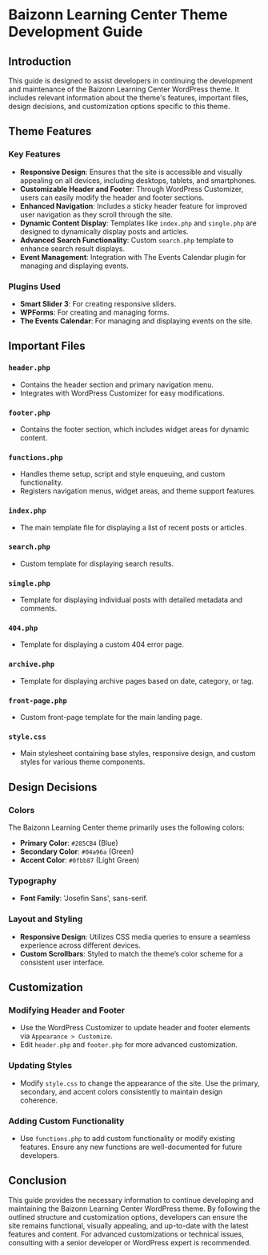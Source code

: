 # Baizonn Learning Center Theme Development Guide

## Introduction

This guide is designed to assist developers in continuing the development and maintenance of the Baizonn Learning Center WordPress theme. It includes relevant information about the theme's features, important files, design decisions, and customization options specific to this theme.

## Theme Features

### Key Features
- **Responsive Design**: Ensures that the site is accessible and visually appealing on all devices, including desktops, tablets, and smartphones.
- **Customizable Header and Footer**: Through WordPress Customizer, users can easily modify the header and footer sections.
- **Enhanced Navigation**: Includes a sticky header feature for improved user navigation as they scroll through the site.
- **Dynamic Content Display**: Templates like `index.php` and `single.php` are designed to dynamically display posts and articles.
- **Advanced Search Functionality**: Custom `search.php` template to enhance search result displays.
- **Event Management**: Integration with The Events Calendar plugin for managing and displaying events.

### Plugins Used
- **Smart Slider 3**: For creating responsive sliders.
- **WPForms**: For creating and managing forms.
- **The Events Calendar**: For managing and displaying events on the site.

## Important Files

### `header.php`
- Contains the header section and primary navigation menu.
- Integrates with WordPress Customizer for easy modifications.

### `footer.php`
- Contains the footer section, which includes widget areas for dynamic content.

### `functions.php`
- Handles theme setup, script and style enqueuing, and custom functionality.
- Registers navigation menus, widget areas, and theme support features.

### `index.php`
- The main template file for displaying a list of recent posts or articles.

### `search.php`
- Custom template for displaying search results.

### `single.php`
- Template for displaying individual posts with detailed metadata and comments.

### `404.php`
- Template for displaying a custom 404 error page.

### `archive.php`
- Template for displaying archive pages based on date, category, or tag.

### `front-page.php`
- Custom front-page template for the main landing page.

### `style.css`
- Main stylesheet containing base styles, responsive design, and custom styles for various theme components.

## Design Decisions

### Colors
The Baizonn Learning Center theme primarily uses the following colors:
- **Primary Color**: `#285CB4` (Blue)
- **Secondary Color**: `#04a96a` (Green)
- **Accent Color**: `#0fbb87` (Light Green)

### Typography
- **Font Family**: 'Josefin Sans', sans-serif.

### Layout and Styling
- **Responsive Design**: Utilizes CSS media queries to ensure a seamless experience across different devices.
- **Custom Scrollbars**: Styled to match the theme’s color scheme for a consistent user interface.

## Customization

### Modifying Header and Footer
- Use the WordPress Customizer to update header and footer elements via `Appearance > Customize`.
- Edit `header.php` and `footer.php` for more advanced customization.

### Updating Styles
- Modify `style.css` to change the appearance of the site. Use the primary, secondary, and accent colors consistently to maintain design coherence.

### Adding Custom Functionality
- Use `functions.php` to add custom functionality or modify existing features. Ensure any new functions are well-documented for future developers.

## Conclusion

This guide provides the necessary information to continue developing and maintaining the Baizonn Learning Center WordPress theme. By following the outlined structure and customization options, developers can ensure the site remains functional, visually appealing, and up-to-date with the latest features and content. For advanced customizations or technical issues, consulting with a senior developer or WordPress expert is recommended.
